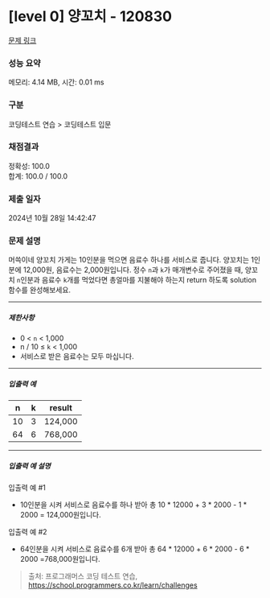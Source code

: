 # [level 0] 양꼬치 - 120830 

[문제 링크](https://school.programmers.co.kr/learn/courses/30/lessons/120830) 

### 성능 요약

메모리: 4.14 MB, 시간: 0.01 ms

### 구분

코딩테스트 연습 > 코딩테스트 입문

### 채점결과

정확성: 100.0<br/>합계: 100.0 / 100.0

### 제출 일자

2024년 10월 28일 14:42:47

### 문제 설명

<p>머쓱이네 양꼬치 가게는 10인분을 먹으면 음료수 하나를 서비스로 줍니다. 양꼬치는 1인분에 12,000원, 음료수는 2,000원입니다. 정수 <code>n</code>과 <code>k</code>가 매개변수로 주어졌을 때, 양꼬치 <code>n</code>인분과 음료수 <code>k</code>개를 먹었다면 총얼마를 지불해야 하는지 return 하도록 solution 함수를 완성해보세요.</p>

<hr>

<h5>제한사항</h5>

<ul>
<li>0 &lt; <code>n</code> &lt; 1,000</li>
<li>n / 10 ≤ <code>k</code> &lt; 1,000</li>
<li>서비스로 받은 음료수는 모두 마십니다.</li>
</ul>

<hr>

<h5>입출력 예</h5>
<table class="table">
        <thead><tr>
<th>n</th>
<th>k</th>
<th>result</th>
</tr>
</thead>
        <tbody><tr>
<td>10</td>
<td>3</td>
<td>124,000</td>
</tr>
<tr>
<td>64</td>
<td>6</td>
<td>768,000</td>
</tr>
</tbody>
      </table>
<hr>

<h5>입출력 예 설명</h5>

<p>입출력 예 #1</p>

<ul>
<li>10인분을 시켜 서비스로 음료수를 하나 받아 총 10 * 12000 + 3 * 2000 - 1 * 2000 = 124,000원입니다.</li>
</ul>

<p>입출력 예 #2</p>

<ul>
<li>64인분을 시켜 서비스로 음료수를 6개 받아 총 64 * 12000 + 6 * 2000 - 6 * 2000 =768,000원입니다.</li>
</ul>


> 출처: 프로그래머스 코딩 테스트 연습, https://school.programmers.co.kr/learn/challenges